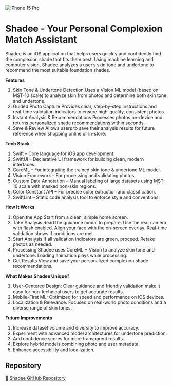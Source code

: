 ![iPhone 15 Pro](https://github.com/user-attachments/assets/3534a86a-1ca5-431b-af8f-a47b16e2edcd)

# **Shadee - Your Personal Complexion Match Assistant**

Shadee is an iOS application that helps users quickly and confidently find the complexion shade that fits them best. Using machine learning and computer vision, Shadee analyzes a user’s skin tone and undertone to recommend the most suitable foundation shades.

**Features**
1. Skin Tone & Undertone Detection
Uses a Vision ML model (based on MST-10 scale) to analyze skin from photos and determine both skin tone and undertone.
2. Guided Photo Capture
Provides clear, step-by-step instructions and real-time validation indicators to ensure high-quality, consistent photos.
3. Instant Analysis & Recommendations
Processes photos on-device and returns personalized shade recommendations within seconds.
4. Save & Review
Allows users to save their analysis results for future reference when shopping online or in-store.

**Tech Stack**
1. Swift – Core language for iOS app development.
2. SwiftUI – Declarative UI framework for building clean, modern interfaces.
3. CoreML – For integrating the trained skin tone & undertone ML model.
4. Vision Framework – For processing and validating photos.
5. Custom Data Annotation – Manual labeling of large datasets using MST-10 scale with masked non-skin regions.
6. Color Constant API – For precise color extraction and classification.
7. SwiftLint – Static code analysis tool to enforce style and conventions.

**How It Works**
1. Open the App
Start from a clean, simple home screen.
2. Take Analysis
Read the guidance modal to prepare.
Use the rear camera with flash enabled.
Align your face with the on-screen overlay.
Real-time validation shows if conditions are met.
3. Start Analysis
If all validation indicators are green, proceed.
Retake photos as needed.
4. Processing
Shadee uses CoreML + Vision to analyze skin tone and undertone.
Loading animation plays while processing.
5. Get Results
View and save your personalized complexion shade recommendations.

**What Makes Shadee Unique?**
1. User-Centered Design:
Clear guidance and friendly validation make it easy for non-technical users to get accurate results.
2. Mobile-First ML:
Optimized for speed and performance on iOS devices.
3. Localization & Relevance:
Focused on real-world photo conditions and a diverse range of skin tones.

**Future Improvements**
1. Increase dataset volume and diversity to improve accuracy.
2. Experiment with advanced model architectures for undertone prediction.
3. Add confidence scores for more transparent results.
4. Explore hybrid models combining photo and user metadata.
5. Enhance accessibility and localization.

## Repository
🔗 [Shadee GitHub Repository](https://github.com/mirabellachn/Larva-Team)
